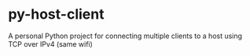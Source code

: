 # py-host-client
A personal Python project for connecting multiple clients to a host using TCP over IPv4 (same wifi)
